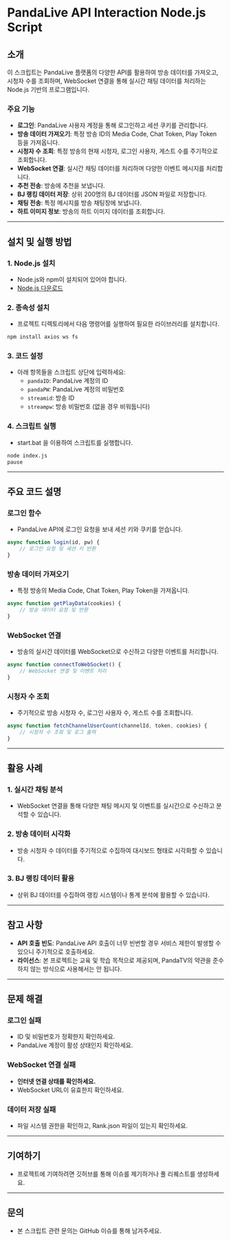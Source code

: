 
# PandaLive API Interaction Node.js Script

## 소개

이 스크립트는 PandaLive 플랫폼의 다양한 API를 활용하여 방송 데이터를 가져오고, 시청자 수를 조회하며, WebSocket 연결을 통해 실시간 채팅 데이터를 처리하는 Node.js 기반의 프로그램입니다.

### 주요 기능

- **로그인**: PandaLive 사용자 계정을 통해 로그인하고 세션 쿠키를 관리합니다.
- **방송 데이터 가져오기**: 특정 방송 ID의 Media Code, Chat Token, Play Token 등을 가져옵니다.
- **시청자 수 조회**: 특정 방송의 현재 시청자, 로그인 사용자, 게스트 수를 주기적으로 조회합니다.
- **WebSocket 연결**: 실시간 채팅 데이터를 처리하며 다양한 이벤트 메시지를 처리합니다.
- **추천 전송**: 방송에 추천을 보냅니다.
- **BJ 랭킹 데이터 저장**: 상위 200명의 BJ 데이터를 JSON 파일로 저장합니다.
- **채팅 전송**: 특정 메시지를 방송 채팅창에 보냅니다.
- **하트 이미지 정보**: 방송의 하트 이미지 데이터를 조회합니다.

---

## 설치 및 실행 방법

### 1. Node.js 설치

- Node.js와 npm이 설치되어 있어야 합니다.
- [Node.js 다운로드](https://nodejs.org/)

### 2. 종속성 설치

- 프로젝트 디렉토리에서 다음 명령어를 실행하여 필요한 라이브러리를 설치합니다.

```bash
npm install axios ws fs
```

### 3. 코드 설정

- 아래 항목들을 스크립트 상단에 입력하세요:
  - `pandaID`: PandaLive 계정의 ID
  - `pandaPW`: PandaLive 계정의 비밀번호
  - `streamid`: 방송 ID
  - `streampw`: 방송 비밀번호 (없을 경우 비워둡니다)

### 4. 스크립트 실행

- start.bat 을 이용하여 스크립트를 실행합니다.

```bash
node index.js
pause
```

---

## 주요 코드 설명

### 로그인 함수

- PandaLive API에 로그인 요청을 보내 세션 키와 쿠키를 얻습니다.

```javascript
async function login(id, pw) {
    // 로그인 요청 및 세션 키 반환
}
```

### 방송 데이터 가져오기

- 특정 방송의 Media Code, Chat Token, Play Token을 가져옵니다.

```javascript
async function getPlayData(cookies) {
    // 방송 데이터 요청 및 반환
}
```

### WebSocket 연결

- 방송의 실시간 데이터를 WebSocket으로 수신하고 다양한 이벤트를 처리합니다.

```javascript
async function connectToWebSocket() {
    // WebSocket 연결 및 이벤트 처리
}
```

### 시청자 수 조회

- 주기적으로 방송 시청자 수, 로그인 사용자 수, 게스트 수를 조회합니다.

```javascript
async function fetchChannelUserCount(channelId, token, cookies) {
    // 시청자 수 조회 및 로그 출력
}
```

---

## 활용 사례

### 1. 실시간 채팅 분석

- WebSocket 연결을 통해 다양한 채팅 메시지 및 이벤트를 실시간으로 수신하고 분석할 수 있습니다.

### 2. 방송 데이터 시각화

- 방송 시청자 수 데이터를 주기적으로 수집하여 대시보드 형태로 시각화할 수 있습니다.

### 3. BJ 랭킹 데이터 활용

- 상위 BJ 데이터를 수집하여 랭킹 시스템이나 통계 분석에 활용할 수 있습니다.

---

## 참고 사항

- **API 호출 빈도**: PandaLive API 호출이 너무 빈번할 경우 서비스 제한이 발생할 수 있으니 주기적으로 호출하세요.
- **라이선스**: 본 프로젝트는 교육 및 학습 목적으로 제공되며, PandaTV의 약관을 준수하지 않는 방식으로 사용해서는 안 됩니다.

---

## 문제 해결

### 로그인 실패

- ID 및 비밀번호가 정확한지 확인하세요.
- PandaLive 계정이 활성 상태인지 확인하세요.

### WebSocket 연결 실패

- **인터넷 연결 상태를 확인하세요.**
- WebSocket URL이 유효한지 확인하세요.

### 데이터 저장 실패

- 파일 시스템 권한을 확인하고, Rank.json 파일이 있는지 확인하세요.

---

## 기여하기

- 프로젝트에 기여하려면 깃허브를 통해 이슈를 제기하거나 풀 리퀘스트를 생성하세요.

---

## 문의

- 본 스크립트 관련 문의는 GitHub 이슈를 통해 남겨주세요.
